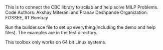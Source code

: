 This is to connect the CBC library to scilab and help solve MILP Problems.
Code Authors: Akshay Miterani and Pranav Deshpande
Organization: FOSSEE, IIT Bombay

Run the builder.sce file to set up everything(including the demo and help files).
The examples are in the test directory. 

This toolbox only works on 64 bit Linux systems.
